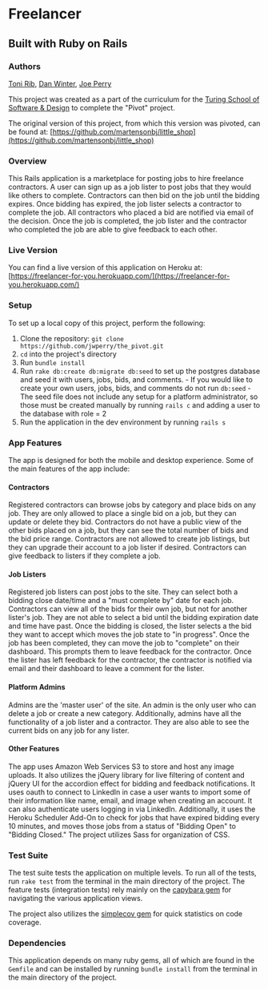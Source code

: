 # Freelancer
## Built with Ruby on Rails

### Authors
[Toni Rib](http://github.com/tonirib), [Dan Winter](https://github.com/danjwinter), [Joe Perry](https://github.com/jwperry)

This project was created as a part of the curriculum for the [Turing School of Software & Design](http://turing.io) to complete the "Pivot" project.

The original version of this project, from which this version was pivoted, can be found at: [https://github.com/martensonbj/little_shop](https://github.com/martensonbj/little_shop)

### Overview

This Rails application is a marketplace for posting jobs to hire freelance contractors. A user can sign up as a job lister to post jobs that they would like others to complete. Contractors can then bid on the job until the bidding expires. Once bidding has expired, the job lister selects a contractor to complete the job. All contractors who placed a bid are notified via email of the decision. Once the job is completed, the job lister and the contractor who completed the job are able to give feedback to each other.

### Live Version

You can find a live version of this application on Heroku at: [https://freelancer-for-you.herokuapp.com/](https://freelancer-for-you.herokuapp.com/)

### Setup

To set up a local copy of this project, perform the following:

  1. Clone the repository: `git clone https://github.com/jwperry/the_pivot.git`
  2. `cd` into the project's directory
  3. Run `bundle install`
  4. Run `rake db:create db:migrate db:seed` to set up the postgres database and seed it with users, jobs, bids, and comments.
    - If you would like to create your own users, jobs, bids, and comments do not run `db:seed`
    - The seed file does not include any setup for a platform administrator, so those must be created manually by running `rails c` and adding a user to the database with role = 2
  5. Run the application in the dev environment by running `rails s`

### App Features

The app is designed for both the mobile and desktop experience. Some of the main features of the app include:

#### Contractors

Registered contractors can browse jobs by category and place bids on any job. They are only allowed to place a single bid on a job, but they can update or delete they bid. Contractors do not have a public view of the other bids placed on a job, but they can see the total number of bids and the bid price range. Contractors are not allowed to create job listings, but they can upgrade their account to a job lister if desired. Contractors can give feedback to listers if they complete a job.

#### Job Listers

Registered job listers can post jobs to the site. They can select both a bidding close date/time and a "must complete by" date for each job. Contractors can view all of the bids for their own job, but not for another lister's job. They are not able to select a bid until the bidding expiration date and time have past. Once the bidding is closed, the lister selects a the bid they want to accept which moves the job state to "in progress". Once the job has been completed, they can move the job to "complete" on their dashboard. This prompts them to leave feedback for the contractor. Once the lister has left feedback for the contractor, the contractor is notified via email and their dashboard to leave a comment for the lister.

#### Platform Admins

Admins are the 'master user' of the site. An admin is the only user who can delete a job or create a new category. Additionally, admins have all the functionality of a job lister and a contractor. They are also able to see the current bids on any job for any lister.

#### Other Features

The app uses Amazon Web Services S3 to store and host any image uploads. It also utilizes the jQuery library for live filtering of content and jQuery UI for the accordion effect for bidding and feedback notifications. It uses oauth to connect to LinkedIn in case a user wants to import some of their information like name, email, and image when creating an account. It can also authenticate users logging in via LinkedIn. Additionally, it uses the Heroku Scheduler Add-On to check for jobs that have expired bidding every 10 minutes, and moves those jobs from a status of "Bidding Open" to "Bidding Closed." The project utilizes Sass for organization of CSS.

### Test Suite

The test suite tests the application on multiple levels. To run all of the tests, run `rake test` from the terminal in the main directory of the project. The feature tests (integration tests) rely mainly on the [capybara gem](https://github.com/jnicklas/capybara) for navigating the various application views.

The project also utilizes the [simplecov gem](https://github.com/colszowka/simplecov) for quick statistics on code coverage.

### Dependencies

This application depends on many ruby gems, all of which are found in the `Gemfile` and can be installed by running `bundle install` from the terminal in the main directory of the project.
